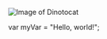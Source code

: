 ![Image of Dinotocat](https://octodex.github.com/images/dinotocat.png)

var myVar = "Hello, world!";
